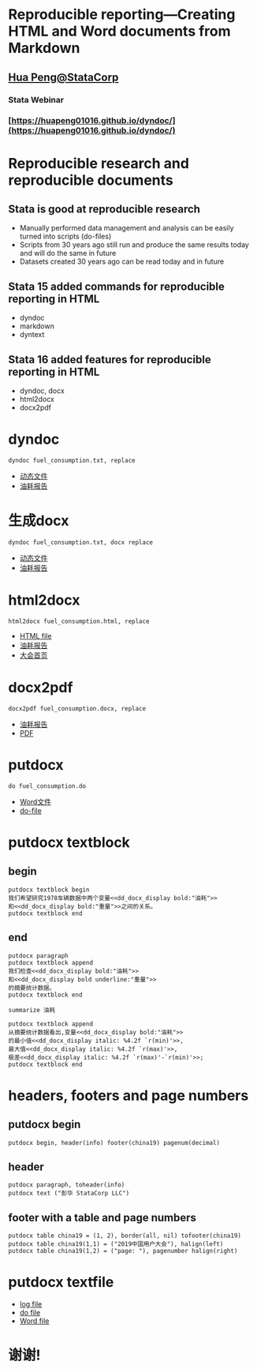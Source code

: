 # Reproducible reporting—Creating HTML and Word documents from Markdown

##  [Hua Peng@StataCorp][hpeng]
### Stata Webinar
### [https://huapeng01016.github.io/dyndoc/](https://huapeng01016.github.io/dyndoc/)

# Reproducible research and reproducible documents

## Stata is good at reproducible research

- Manually performed data management and analysis can be easily turned into 
  scripts (do-files) 
- Scripts from 30 years ago still run and produce the same results today and 
  will do the same in future
- Datasets created 30 years ago can be read today and in future

## Stata 15 added commands for reproducible reporting in HTML   

- dyndoc 
- markdown
- dyntext

## Stata 16 added features for reproducible reporting in HTML

- dyndoc, docx 
- html2docx
- docx2pdf 

# **dyndoc** 

~~~~
dyndoc fuel_consumption.txt, replace 	
~~~~

- [动态文件](./examples/fuel_consumption.txt) 
- [油耗报告](./examples/fuel_consumption.html) 
	

# 生成docx

~~~~
dyndoc fuel_consumption.txt, docx replace 	
~~~~

- [动态文件](./examples/fuel_consumption.txt) 
- [油耗报告](./examples/fuel_consumption.docx) 

# **html2docx**

~~~~
html2docx fuel_consumption.html, replace 	
~~~~

- [HTML file](./examples/fuel_consumption.html) 
- [油耗报告](./examples/fuel_consumption.docx) 
- [大会首页](./examples/中国用户大会.docx) 


# **docx2pdf**

~~~~
docx2pdf fuel_consumption.docx, replace 	
~~~~

- [油耗报告](./examples/fuel_consumption.docx) 
- [PDF](./examples/fuel_consumption.pdf) 


# **putdocx**

~~~~
do fuel_consumption.do
~~~~

- [Word文件](./examples/fuel_consumption_1.docx) 
- [do-file](./examples/fuel_consumption.do)

# **putdocx textblock**

## **begin**

~~~~
putdocx textblock begin
我们希望研究1978车辆数据中两个变量<<dd_docx_display bold:"油耗">>
和<<dd_docx_display bold:"重量">>之间的关系。
putdocx textblock end
~~~~

## **end**

~~~~
putdocx paragraph
putdocx textblock append
我们检查<<dd_docx_display bold:"油耗">>
和<<dd_docx_display bold underline:"重量">>
的摘要统计数据。
putdocx textblock end

summarize 油耗

putdocx textblock append
从摘要统计数据看出,变量<<dd_docx_display bold:"油耗">>
的最小值<<dd_docx_display italic: %4.2f `r(min)'>>,
最大值<<dd_docx_display italic: %4.2f `r(max)'>>,
极差<<dd_docx_display italic: %4.2f `r(max)'-`r(min)'>>;
putdocx textblock end
~~~~

# headers, footers and page numbers

## **putdocx begin**

~~~~
putdocx begin, header(info) footer(china19) pagenum(decimal)
~~~~

## header

~~~~
putdocx paragraph, toheader(info)
putdocx text ("彭华 StataCorp LLC")
~~~~

## footer with a table and page numbers

~~~~
putdocx table china19 = (1, 2), border(all, nil) tofooter(china19)
putdocx table china19(1,1) = ("2019中国用户大会"), halign(left)  
putdocx table china19(1,2) = ("page: "), pagenumber halign(right)  
~~~~

# **putdocx textfile**

- [log file](./examples/toinclude.log)
- [do file](./examples/textfile.do)
- [Word file](./examples/textfile.docx)

# 谢谢!

[hpeng]: hpeng@stata.com

